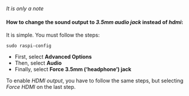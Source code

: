 *It is only a note*

#### How to change the sound output to *3.5mm audio jack* instead of *hdmi*:

It is simple. You must follow the steps:
```shellscript
sudo raspi-config
```
* First, select **Advanced Options**
* Then, select **Audio**
* Finally, select **Force 3.5mm (‘headphone’) jack**

To enable *HDMI output*, you have to follow the same steps, but selecting *Force HDMI* on the last step.
